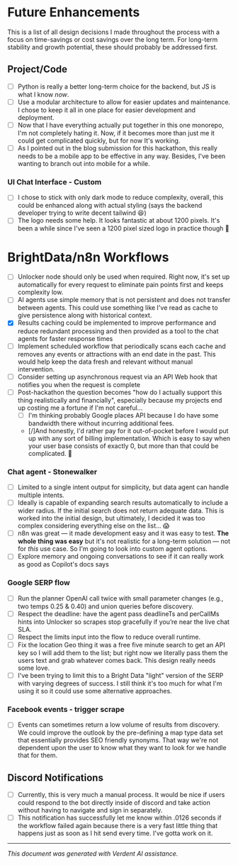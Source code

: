 # Future Enhancements

This is a list of all design decisions I made throughout the process with a focus on time-savings or cost savings over the long term. For long-term stability and growth potential, these should probably be addressed first.

## Project/Code

- [ ] Python is really a better long-term choice for the backend, but JS is what I know _now_.
- [ ] Use a modular architecture to allow for easier updates and maintenance. I chose to keep it all in one place for easier development and deployment.
- [ ] Now that I have everything actually put together in this one monorepo, I'm not completely hating it. Now, if it becomes more than just me it could get complicated quickly, but for now It's working.
- [ ] As I pointed out in the blog submission for this hackathon, this really needs to be a mobile app to be effective in any way. Besides, I've been wanting to branch out into mobile for a while.

### UI Chat Interface - Custom

- [ ] I chose to stick with only dark mode to reduce complexity, overall, this could be enhanced along with actual styling (says the backend developer trying to write decent tailwind 😆)
- [ ] The logo needs some help. It looks fantastic at about 1200 pixels. It's been a while since I've seen a 1200 pixel sized logo in practice though 🤣

# BrightData/n8n Workflows

- [ ] Unlocker node should only be used when required. Right now, it's set up automatically for every request to eliminate pain points first and keeps complexity low.
- [ ] AI agents use simple memory that is not persistent and does not transfer between agents. This could use something like I've read as cache to give persistence along with historical context.
- [x] Results caching could be implemented to improve performance and reduce redundant processing and then provided as a tool to the chat agents for faster response times
- [ ] Implement scheduled workflow that periodically scans each cache and removes any events or attractions with an end date in the past. This would help keep the data fresh and relevant without manual intervention.
- [ ] Consider setting up asynchronous request via an API Web hook that notifies you when the request is complete
- [ ] Post-hackathon the question becomes "how do I actually support this thing realistically and financially", especially because my projects end up costing me a fortune if I'm not careful...
  - [ ] I'm thinking probably Google places API because I do have some bandwidth there without incurring additional fees.
  - [/]And honestly, I'd rather pay for it out-of-pocket before I would put up with any sort of billing implementation. Which is easy to say when your user base consists of exactly 0, but more than that could be complicated. 🫤

### Chat agent - Stonewalker

- [ ] Limited to a single intent output for simplicity, but data agent can handle multiple intents.
- [ ] Ideally is capable of expanding search results automatically to include a wider radius. If the initial search does not return adequate data. This is worked into the initial design, but ultimately, I decided it was too complex considering everything else on the list... 😱
- [ ] n8n was great — it made development easy and it was easy to test. **The whole thing was easy** but it's not realistic for a long-term solution — not for _this_ use case. So I'm going to look into custom agent options.
- [ ] Explore memory and ongoing conversations to see if it can really work as good as Copilot's docs says

### Google SERP flow

- [ ] Run the planner OpenAI call twice with small parameter changes (e.g., two temps 0.25 & 0.40) and union queries before discovery.
- [ ] Respect the deadline: have the agent pass deadlineTs and perCallMs hints into Unlocker so scrapes stop gracefully if you’re near the live chat SLA.
- [ ] Respect the limits input into the flow to reduce overall runtime.
- [ ] Fix the location Geo thing it was a free five minute search to get an API key so I will add them to the list; but right now we literally pass them the users text and grab whatever comes back. This design really needs some love.
- [ ] I've been trying to limit this to a Bright Data "light" version of the SERP with varying degrees of success. I still think it's too much for what I'm using it so it could use some alternative approaches.

### Facebook events - trigger scrape

- [ ] Events can sometimes return a low volume of results from discovery. We could improve the outlook by the pre-defining a map type data set that essentially provides SEO friendly synonyms. That way we're not dependent upon the user to know what they want to look for we handle that for them.

## Discord Notifications

- [ ] Currently, this is very much a manual process. It would be nice if users could respond to the bot directly inside of discord and take action without having to navigate and sign in separately.
- [ ] This notification has successfully let me know within .0126 seconds if the workflow failed again because there is a very fast little thing that happens just as soon as I hit send every time. I've gotta work on it.

---

_This document was generated with Verdent AI assistance._
